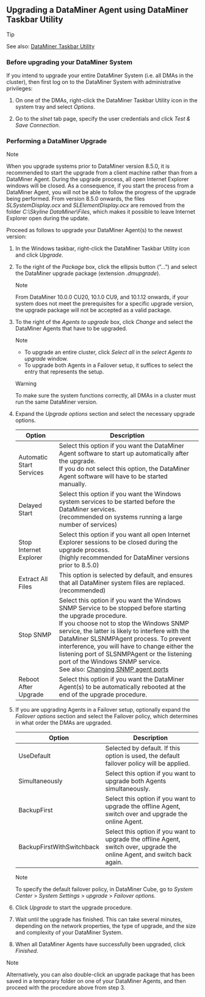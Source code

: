 ## Upgrading a DataMiner Agent using DataMiner Taskbar Utility

> [!TIP]
> See also:
> [DataMiner Taskbar Utility](../../part_7/DataminerTools/DataMiner_Taskbar_Utility.md)

### Before upgrading your DataMiner System

If you intend to upgrade your entire DataMiner System (i.e. all DMAs in the cluster), then first log on to the DataMiner System with administrative privileges:

1. On one of the DMAs, right-click the DataMiner Taskbar Utility icon in the system tray and select *Options*.

2. Go to the *slnet* tab page, specify the user credentials and click *Test & Save Connection*.

### Performing a DataMiner Upgrade

> [!NOTE]
> When you upgrade systems prior to DataMiner version 8.5.0, it is recommended to start the upgrade from a client machine rather than from a DataMiner Agent. During the upgrade process, all open Internet Explorer windows will be closed. As a consequence, if you start the process from a DataMiner Agent, you will not be able to follow the progress of the upgrade being performed. From version 8.5.0 onwards, the files *SLSystemDisplay.ocx* and *SLElementDisplay.ocx* are removed from the folder *C:\\Skyline DataMiner\\Files*, which makes it possible to leave Internet Explorer open during the update.

Proceed as follows to upgrade your DataMiner Agent(s) to the newest version:

1. In the Windows taskbar, right-click the DataMiner Taskbar Utility icon and click *Upgrade*.

2. To the right of the *Package* box, click the ellipsis button (”...”) and select the DataMiner upgrade package (extension *.dmupgrade*).

    > [!NOTE]
    > From DataMiner 10.0.0 CU20, 10.1.0 CU9, and 10.1.12 onwards, if your system does not meet the prerequisites for a specific upgrade version, the upgrade package will not be accepted as a valid package.

3. To the right of the *Agents to upgrade* box, click *Change* and select the DataMiner Agents that have to be upgraded.

    > [!NOTE]
    > -  To upgrade an entire cluster, click *Select all* in the *select Agents to upgrade* window.
    > -  To upgrade both Agents in a Failover setup, it suffices to select the entry that represents the setup.

    > [!WARNING]
    > To make sure the system functions correctly, all DMAs in a cluster must run the same DataMiner version.

4. Expand the *Upgrade options* section and select the necessary upgrade options.

    | Option                 | Description                                                                                                                                                                                                                                                                                                                                                                                                                                                                                                                                                     |
    |--------------------------|-----------------------------------------------------------------------------------------------------------------------------------------------------------------------------------------------------------------------------------------------------------------------------------------------------------------------------------------------------------------------------------------------------------------------------------------------------------------------------------------------------------------------------------------------------------------|
    | Automatic Start Services | Select this option if you want the DataMiner Agent software to start up automatically after the upgrade.<br> If you do not select this option, the DataMiner Agent software will have to be started manually.                                                                                                                                                                                                                                                                                                                                                   |
    | Delayed Start            | Select this option if you want the Windows system services to be started before the DataMiner services.<br> (recommended on systems running a large number of services)                                                                                                                                                                                                                                                                                                                                                                                         |
    | Stop Internet Explorer   | Select this option if you want all open Internet Explorer sessions to be closed during the upgrade process.<br> (highly recommended for DataMiner versions prior to 8.5.0)                                                                                                                                                                                                                                                                                                                                                                                      |
    | Extract All Files        | This option is selected by default, and ensures that all DataMiner system files are replaced.<br> (recommended)                                                                                                                                                                                                                                                                                                                                                                                                                                                 |
    | Stop SNMP                | Select this option if you want the Windows SNMP Service to be stopped before starting the upgrade procedure.<br> If you choose not to stop the Windows SNMP service, the latter is likely to interfere with the DataMiner SLSNMPAgent process. To prevent interference, you will have to change either the listening port of SLSNMPAgent or the listening port of the Windows SNMP service.<br> See also: [Changing SNMP agent ports](../SNMP/Changing_SNMP_agent_ports.md) |
    | Reboot After Upgrade     | Select this option if you want the DataMiner Agent(s) to be automatically rebooted at the end of the upgrade procedure.                                                                                                                                                                                                                                                                                                                                                                                                                                         |

5. If you are upgrading Agents in a Failover setup, optionally expand the *Failover options* section and select the Failover policy, which determines in what order the DMAs are upgraded.

    | Option                  | Description                                                                                                                |
    |---------------------------|----------------------------------------------------------------------------------------------------------------------------|
    | UseDefault                | Selected by default. If this option is used, the default failover policy will be applied.                                  |
    | Simultaneously            | Select this option if you want to upgrade both Agents simultaneously.                                                      |
    | BackupFirst               | Select this option if you want to upgrade the offline Agent, switch over and upgrade the online Agent.                     |
    | BackupFirstWithSwitchback | Select this option if you want to upgrade the offline Agent, switch over, upgrade the online Agent, and switch back again. |

    > [!NOTE]
    > To specify the default failover policy, in DataMiner Cube, go to *System Center* > *System Settings* > *upgrade* > *Failover options.*

6. Click *Upgrade* to start the upgrade procedure.

7. Wait until the upgrade has finished. This can take several minutes, depending on the network properties, the type of upgrade, and the size and complexity of your DataMiner System.

8. When all DataMiner Agents have successfully been upgraded, click *Finished*.

> [!NOTE]
> Alternatively, you can also double-click an upgrade package that has been saved in a temporary folder on one of your DataMiner Agents, and then proceed with the procedure above from step 3.
>
